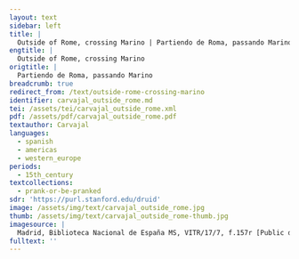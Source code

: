 ```yaml
---
layout: text
sidebar: left
title: |
  Outside of Rome, crossing Marino | Partiendo de Roma, passando Marino
engtitle: |
  Outside of Rome, crossing Marino
origtitle: |
  Partiendo de Roma, passando Marino
breadcrumb: true
redirect_from: /text/outside-rome-crossing-marino
identifier: carvajal_outside_rome.md
tei: /assets/tei/carvajal_outside_rome.xml
pdf: /assets/pdf/carvajal_outside_rome.pdf
textauthor: Carvajal
languages:
  - spanish
  - americas
  - western_europe
periods:
  - 15th_century
textcollections:
  - prank-or-be-pranked
sdr: 'https://purl.stanford.edu/druid'
image: /assets/img/text/carvajal_outside_rome.jpg
thumb: /assets/img/text/carvajal_outside_rome-thumb.jpg
imagesource: |
  Madrid, Biblioteca Nacional de España MS, VITR/17/7, f.157r [Public domain]
fulltext: ''
---
```


